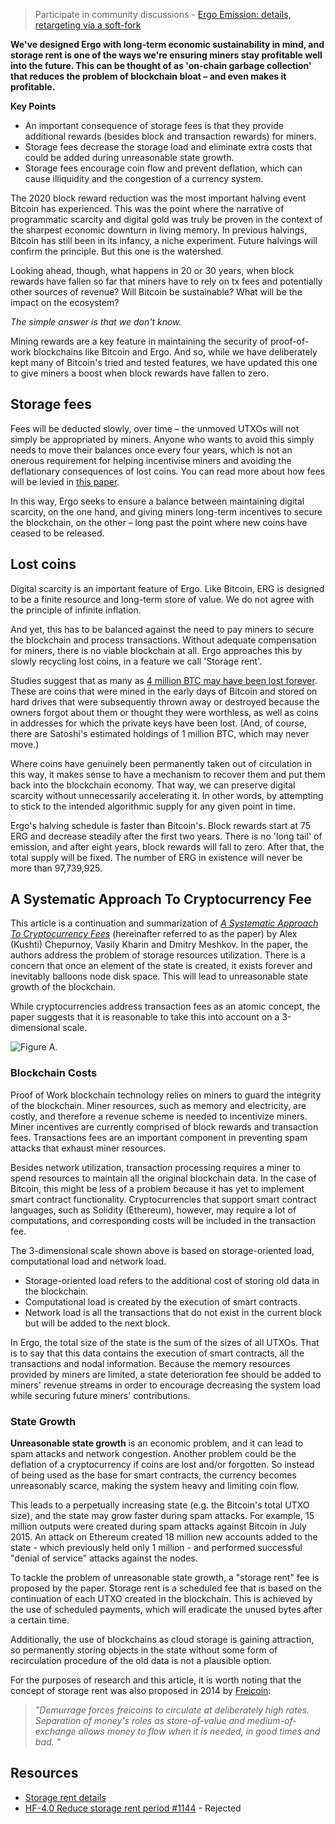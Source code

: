 > Participate in community discussions - [Ergo Emission: details, retargeting via a soft-fork](https://www.ergoforum.org/t/ergo-emission-details-retargeting-via-a-soft-fork/2778)

__We've designed Ergo with long-term economic sustainability in mind, and storage rent is one of the ways we're ensuring miners stay profitable well into the future. This can be thought of as 'on-chain garbage collection' that reduces the problem of blockchain bloat – and even makes it profitable.__

**Key Points**

- An important consequence of storage fees is that they provide additional rewards (besides block and transaction rewards) for miners.
- Storage fees decrease the storage load and eliminate extra costs that could be added during unreasonable state growth.
- Storage fees encourage coin flow and prevent deflation, which can cause illiquidity and the congestion of a currency system.

The 2020 block reward reduction was the most important halving event Bitcoin has experienced. This was the point where the narrative of programmatic scarcity and digital gold was truly be proven in the context of the sharpest economic downturn in living memory. In previous halvings, Bitcoin has still been in its infancy, a niche experiment. Future halvings will confirm the principle. But this one is the watershed.

Looking ahead, though, what happens in 20 or 30 years, when block rewards have fallen so far that miners have to rely on tx fees and potentially other sources of revenue? Will Bitcoin be sustainable? What will be the impact on the ecosystem?

*The simple answer is that we don't know.*

Mining rewards are a key feature in maintaining the security of proof-of-work blockchains like Bitcoin and Ergo. And so, while we have deliberately kept many of Bitcoin's tried and tested features, we have updated this one to give miners a boost when block rewards have fallen to zero.

## Storage fees

Fees will be deducted slowly, over time – the unmoved UTXOs will not simply be appropriated by miners. Anyone who wants to avoid this simply needs to move their balances once every four years, which is not an onerous requirement for helping incentivise miners and avoiding the deflationary consequences of lost coins. You can read more about how fees will be levied in [this paper](https://fc18.ifca.ai/bitcoin/papers/bitcoin18-final18.pdf).

In this way, Ergo seeks to ensure a balance between maintaining digital scarcity, on the one hand, and giving miners long-term incentives to secure the blockchain, on the other – long past the point where new coins have ceased to be released.


## Lost coins

Digital scarcity is an important feature of Ergo. Like Bitcoin, ERG is designed to be a finite resource and long-term store of value. We do not agree with the principle of infinite inflation.

And yet, this has to be balanced against the need to pay miners to secure the blockchain and process transactions. Without adequate compensation for miners, there is no viable blockchain at all. Ergo approaches this by slowly recycling lost coins, in a feature we call 'Storage rent'. 

Studies suggest that as many as [4 million BTC may have been lost forever](https://bitcoinist.com/estimated-4-million-bitcoin-lost-forever-by-users-forgetfulness/). These are coins that were mined in the early days of Bitcoin and stored on hard drives that were subsequently thrown away or destroyed because the owners forgot about them or thought they were worthless, as well as coins in addresses for which the private keys have been lost. (And, of course, there are Satoshi's estimated holdings of 1 million BTC, which may never move.)

Where coins have genuinely been permanently taken out of circulation in this way, it makes sense to have a mechanism to recover them and put them back into the blockchain economy. That way, we can preserve digital scarcity without unnecessarily accelerating it. In other words, by attempting to stick to the intended algorithmic supply for any given point in time.

Ergo's halving schedule is faster than Bitcoin's. Block rewards start at 75 ERG and decrease steadily after the first two years. There is no 'long tail' of emission, and after eight years, block rewards will fall to zero. After that, the total supply will be fixed. The number of ERG in existence will never be more than 97,739,925.



## A Systematic Approach To Cryptocurrency Fee

This article is a continuation and summarization of *[A Systematic Approach To Cryptocurrency Fees](https://fc18.ifca.ai/bitcoin/papers/bitcoin18-final18.pdf)* (hereinafter referred to as the paper) by Alex (Kushti) Chepurnoy, Vasily Kharin and Dmitry Meshkov. In the paper, the authors address the problem of storage resources utilization. There is a concern that once an element of the state is created, it exists forever and inevitably balloons node disk space. This will lead to unreasonable state growth of the blockchain.

While cryptocurrencies address transaction fees as an atomic concept, the paper suggests that it is reasonable to take this into account on a 3-dimensional scale.

![Figure A.](https://ergoplatform.org/img/uploads/3d.png)



### Blockchain Costs

Proof of Work blockchain technology relies on miners to guard the integrity of the blockchain. Miner resources, such as memory and electricity, are costly, and therefore a revenue scheme is needed to incentivize miners. Miner incentives are currently comprised of block rewards and transaction fees. Transactions fees are an important component in preventing spam attacks that exhaust miner resources.

Besides network utilization, transaction processing requires a miner to spend resources to maintain all the original blockchain data. In the case of Bitcoin, this might be less of a problem because it has yet to implement smart contract functionality. Cryptocurrencies that support smart contract languages, such as Solidity (Ethereum), however, may require a lot of computations, and corresponding costs will be included in the transaction fee.

The 3-dimensional scale shown above is based on storage-oriented load, computational load and network load.

* Storage-oriented load refers to the additional cost of storing old data in the blockchain. 
* Computational load is created by the execution of smart contracts. 
* Network load is all the transactions that do not exist in the current block but will be added to the next block.

In Ergo, the total size of the state is the sum of the sizes of all UTXOs. That is to say that this data contains the execution of smart contracts, all the transactions and nodal information. Because the memory resources provided by miners are limited, a state deterioration fee should be added to miners' revenue streams in order to encourage decreasing the system load while securing future miners' contributions.

### State Growth

**Unreasonable state growth** is an economic problem, and it can lead to spam attacks and network congestion. Another problem could be the deflation of a cryptocurrency if coins are lost and/or forgotten. So instead of being used as the base for smart contracts, the currency becomes unreasonably scarce, making the system heavy and limiting coin flow.

This leads to a perpetually increasing state (e.g. the Bitcoin's total UTXO size), and the state may grow faster during spam attacks. For example, 15 million outputs were created during spam attacks against Bitcoin in July 2015. An attack on Ethereum created 18 million new accounts added to the state - which previously held only 1 million - and performed successful "denial of service" attacks against the nodes.

To tackle the problem of unreasonable state growth, a "storage rent" fee is proposed by the paper. Storage rent is a scheduled fee that is based on the continuation of each UTXO created in the blockchain. This is achieved by the use of scheduled payments, which will eradicate the unused bytes after a certain time.

Additionally, the use of blockchains as cloud storage is gaining attraction, so permanently storing objects in the state without some form of recirculation procedure of the old data is not a plausible option.

For the purposes of research and this article, it is worth noting that the concept of storage rent was also proposed in 2014 by [Freicoin](http://freico.in):

> *"Demurrage forces freicoins to circulate at deliberately high rates. Separation of money's roles as store-of-value and medium-of-exchange allows money to flow when it is needed, in good times and bad. "*


## Resources

- [Storage rent details](https://www.ergoforum.org/t/storage-rent-details/256)
- [HF-4.0 Reduce storage rent period #1144](https://github.com/ergoplatform/ergo/issues/1144) - Rejected